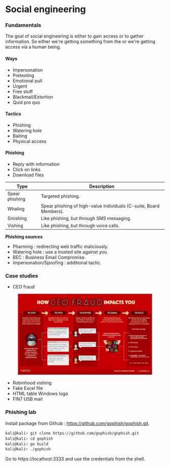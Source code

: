 # Social engineering

### Fundamentals

The goal of social engineering is either to gain access or to gather information. So either we're getting something from the or we're getting access via a human being.

#### Ways

* Impersonation
* Pretexting
* Emotional pull
* Urgent
* Free stuff
* Blackmail/Extortion
* Quid pro quo

#### Tactics

* Phishing
* Watering hole
* Baiting
* Physical access

#### Phishing

* Reply with information
* Click on links
* Download files

| Type           | Description                                                        |
| -------------- | ------------------------------------------------------------------ |
| Spear phishing | Targeted phishing.                                                 |
| Whaling        | Spear phishing of high-value individuals (C-suite, Board Members). |
| Smishing       | Like phishing, but through SMS messaging.                          |
| Vishing        | Like phishing, but through voice calls.                            |

**Phishing sources**

* Pharming : redirecting web traffic maliciously.
* Watering hole : use a trusted site against you.
* BEC : Business Email Compromise.
* Impersonation/Spoofing : additional tactic.

### Case studies

* CEO fraud

<figure><img src="../../.gitbook/assets/132.png" alt=""><figcaption></figcaption></figure>

* Robinhood vishing
* Fake Excel file
* HTML table Windows logo
* FIN7 USB mail

### Phishing lab

Install package from Github : https://github.com/gophish/gophish.git.

```bash
kali@kali> git clone https://github.com/gophish/gophish.git
kali@kali> cd gophish
kali@kali> go build
kali@kali> ./gophish
```

Go to https://localhost:3333 and use the credentials from the shell.
